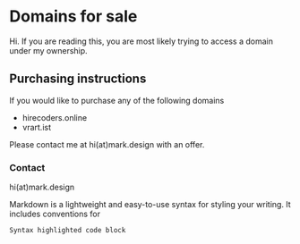 # Domains for sale

Hi. If you are reading this, you are most likely trying to access a domain under my ownership.

## Purchasing instructions

If you would like to purchase any of the following domains

- hirecoders.online
- vrart.ist

Please contact me at hi(at)mark.design with an offer.

### Contact
hi(at)mark.design

Markdown is a lightweight and easy-to-use syntax for styling your writing. It includes conventions for

```markdown
Syntax highlighted code block
